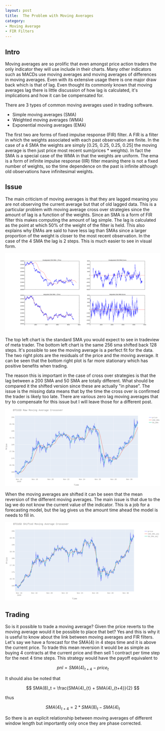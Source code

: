 ```yaml
---
layout: post
title:  The Problem with Moving Averages
category:
- Moving Average
- FIR Filters
---
```


## Intro

Moving averages are so prolific that even amongst price action traders the only indicator they will use include in their charts. 
Many other indicators such as MACDs use moving averages and moving averages of differences in moving averages. 
Even with its extensive usage there is one major draw back which is that of lag. Even thought its commonly known that moving averages lag there is little discussion of how lag is calculated, it's implications and how it can be compensated for. 

There are 3 types of common moving averages used in trading software.

* Simple moving averages (SMA)
* Weighted moving averages (WMA)
* Exponential moving averages (EMA)

The first two are forms of fixed impulse response (FIR) filter. A FIR is a filter in which the weights associated with each past observation are finite. 
In the case of a 4 SMA the weights are simply [0.25, 0.25, 0.25, 0.25] the moving average is then just price most recent sum(prices * weights). In fact the SMA is a special case of the WMA in that the weights are uniform. 
The ema is a form of infinite impulse response (IIR) filter meaning there is not a fixed number of weights, so the time dependence on the past is infinite although old observations have infinitesimal weights.  

## Issue

The main criticism of moving averages is that they are lagged meaning you are not observing the current average but that of old lagged data.
This is a particular problem with moving average cross over strategies since the amount of lag is a function of the weights. 
Since an SMA is a form of FIR filter this makes computing the amount of lag simple. The lag is calculated as the point at which 50% of the weight of the filter is held. 
This also explains why EMAs are said to have less lag than SMAs since a larger proportion of the weight is closer to the most recent observation. 
In the case of the 4 SMA the lag is 2 steps. This is much easier to see in visual form.

![Moveing averages](/assets/2020-11-30/eur_usd_fir_analysis.png)

The top left chart is the standard SMA you would expect to see in tradeview of meta trader. 
The bottom left chart is the same 256 sma shifted back 128 steps. It's possible to see the moving average is a perfect fit for the data.
The two right plots are the residuals of the price and the moving average. It can be seen that the bottom right plot is far more stationary which has positive benefits when trading.

The reason this is important in the case of cross over strategies is that the lag between a 200 SMA and 50 SMA are totally different. 
What should be compared it the shifted version since these are actually "in phase". The issue is the missing data means that by the time the cross over is confirmed the trader is likely too late.
There are various zero lag moving averages that try to compensate for this issue but I will leave those for a different post.

![Moveing averages](/assets/2020-11-30/unshifted_btc.png)

When the moving averages are shifted it can be seen that the mean reversion of the different moving averages. The main issue is that due to the lag we do not know the current value of the indicator.
This is a job for a forecasting model, but the lag gives us the amount time ahead the model is needs to fill in.

![Moveing averages](/assets/2020-11-30/shifted_btc.png)

## Trading

So is it possible to trade a moving average? Given the price reverts to the moving average would it be possible to place that bet? 
Yes and this is why it is useful to know about the link between moving averages and FIR filters.
Let's say we have a forecast for the SMA(4) in 4 steps time and it is above the current price. 
To trade this mean reversion it would be as simple as buying 4 contracts at the current price and then sell 1 contract per time step for the next 4 time steps. 
This strategy would have the payoff equivalent to 

$$ pnl = SMA(4)_{t+4} - price_t $$

It should also be noted that 

$$ SMA(8)_t = \frac{SMA(4)_{t} + SMA(4)_{t+4}}{2} $$

thus

$$ SMA(4)_{t+4} = 2 * SMA(8)_t - SMA(4)_{t} $$

So there is an explicit relationship between moving averages of different window length but importantly only once they are phase corrected.

 